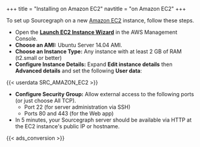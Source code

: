+++
title = "Installing on Amazon EC2"
navtitle = "on Amazon EC2"
+++

To set up Sourcegraph on a new [Amazon EC2](https://aws.amazon.com/ec2/) instance, follow these steps.

* Open the [**Launch EC2 Instance Wizard**](https://us-west-2.console.aws.amazon.com/ec2/v2/home#LaunchInstanceWizard:) in the AWS Management Console.
* **Choose an AMI:** Ubuntu Server 14.04 AMI.
* **Choose an Instance Type:** Any instance with at least 2 GB of RAM (t2.small or better)
* **Configure Instance Details:** Expand **Edit instance details** then **Advanced details** and set the following **User data**:

{{< userdata SRC_AMAZON_EC2 >}}

* **Configure Security Group:** Allow external access to the following ports (or just choose All TCP).
  * Port 22 (for server administration via SSH)
  * Ports 80 and 443 (for the Web app)
* In 5 minutes, your Sourcegraph server should be available via HTTP at the EC2 instance's public IP or hostname.

{{< ads_conversion >}}
